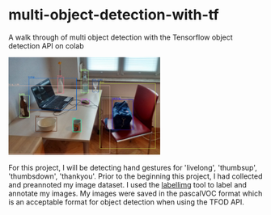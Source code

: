 # multi-object-detection-with-tf
A walk through of multi object detection with the Tensorflow object detection API on colab

<div>
 <span align="left">
  <img width="300" heigt="300" src="https://github.com/Nnamaka/multi-object-detection-with-tf/blob/main/image.jpg">
</span>

 For this project, I will be detecting hand gestures for 'livelong', 'thumbsup', 'thumbsdown', 'thankyou'.
 Prior to the beginning this project, I had collected and preannoted my image dataset. 
 I used the <a href="https://github.com/tzutalin/labelImg">labellimg</a> tool to label and annotate my images.
 My images were saved in the pascalVOC format which is an acceptable format for object detection when using the TFOD API.
